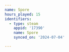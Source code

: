 ```yaml
---
name: Spore
hours_played: 15
identifiers:
  - type: steam
    appid: '17390'
    name: Spore
    synced_on: '2024-07-04'

---
```

